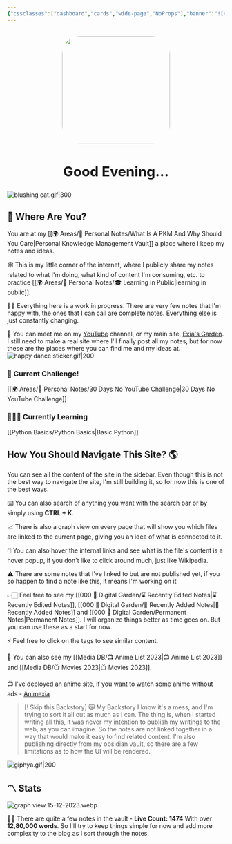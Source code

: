 ```yaml
---
{"cssclasses":["dashboard","cards","wide-page","NoProps"],"banner":"![Homepage.png](/img/user/Resources/%F0%9F%93%81%20Files/%F0%9F%93%B8Images/Homepage.png)","banner_x":0.50375,"dg-home":true,"dg-publish":true,"permalink":"/000-digital-garden/start-here/","tags":["gardenEntry"],"dgPassFrontmatter":true,"noteIcon":"3","created":"2023-12-10T08:50:33.353+05:30","updated":"2023-12-26T20:38:27.486+05:30"}
---
```


<h2><span><p><img src="https://i.pinimg.com/736x/ba/a3/55/baa355c66f0fa5996f088d662c1fe2e2.jpg" style="display: block; margin: auto; border-radius: 2em; height:250px; width:250px;" referrerpolicy="no-referrer"> </p><h2 style="text-align: center;">Good Evening...</h2><p></p></span></h2>

![blushing cat.gif|300](/img/user/Resources/%F0%9F%93%81%20Files/%F0%9F%93%B8Images/blushing%20cat.gif)
## 🫨 Where Are You?
You are at my [[🌍 Areas/📧 Personal Notes/What Is A PKM And Why Should You Care\|Personal Knowledge Management Vault]] a place where I keep my notes and ideas.

🕸️ This is my little corner of the internet, where I publicly share my notes related to what I'm doing, what kind of content I'm consuming, etc. to practice [[🌍 Areas/📧 Personal Notes/🎓 Learning in Public\|learning in public]].

👷🏻 Everything here is a work in progress. There are very few notes that I'm happy with, the ones that I can call are complete notes. Everything else is just constantly changing.

📄 You can meet me on my [YouTube](https://youtube.com/@naamnahihai) channel, or my main site, [Exia's Garden](https://exiasgarden.pages.dev). I still need to make a real site where I'll finally post all my notes, but for now these are the places where you can find me and my ideas at.
![happy dance sticker.gif|200](/img/user/Resources/%F0%9F%93%81%20Files/%F0%9F%93%B8Images/happy%20dance%20sticker.gif)

### 🚀 Current Challenge!
[[🌍 Areas/📧 Personal Notes/30 Days No YouTube Challenge\|30 Days No YouTube Challenge]]
### 🧑🏻‍💻 Currently Learning
[[Python Basics/Python Basics\|Basic Python]]
## How You Should Navigate This Site? 🌎
You can see all the content of the site in the sidebar. Even though this is not the best way to navigate the site, I'm still building it, so for now this is one of the best ways.

⌨️ You can also search of anything you want with the search bar or by simply using **CTRL + K**.

📈 There is also a graph view on every page that will show you which files are linked to the current page, giving you an idea of what is connected to it.

🖱️ You can also hover the internal links and see what is the file's content is a hover popup, if you don't like to click around much, just like Wikipedia.

⚠️ There are some notes that I've linked to but are not published yet, if you so happen to find a note like this, it means I'm working on it

👉🏻 Feel free to see my [[000 🏡 Digital Garden/⌛ Recently Edited Notes\|⌛ Recently Edited Notes]], [[000 🏡 Digital Garden/📝 Recently Added Notes\|📝 Recently Added Notes]] and [[000 🏡 Digital Garden/Permanent Notes\|Permanent Notes]]. I will organize things better as time goes on. But you can use these as a start for now.

⚡ Feel free to click on the tags to see similar content.

🎥 You can also see my [[Media DB/📺 Anime List 2023\|📺 Anime List 2023]] and [[Media DB/📺 Movies 2023\|📺 Movies 2023]].

📺 I've deployed an anime site, if you want to watch some anime without ads - [Animexia](https://animexia.pages.dev/)

>[! Skip this Backstory] 😿 My Backstory
> I know it's a mess, and I'm trying to sort it all out as much as I can.
The thing is, when I started writing all this, it was never my intention to publish my writings to the web, as you can imagine.
So the notes are not linked together in a way that would make it easy to find related content.
I'm also publishing directly from my obsidian vault, so there are a few limitations as to how the UI will be rendered.



![giphya.gif|200](/img/user/Resources/%F0%9F%93%81%20Files/%F0%9F%93%B8Images/giphya.gif)
## 〽️ Stats
![graph view 15-12-2023.webp](/img/user/Resources/%F0%9F%93%81%20Files/%F0%9F%93%B8Images/graph%20view%2015-12-2023.webp)

😵‍💫 There are quite a few notes in the vault - **Live Count: 1474** With over **12,80,000 words**.
So I'll try to keep things simple for now and add more complexity to the blog as I sort through the notes.